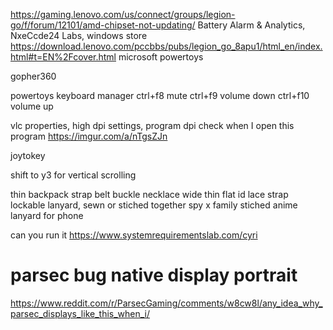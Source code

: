 https://gaming.lenovo.com/us/connect/groups/legion-go/f/forum/12101/amd-chipset-not-updating/
Battery Alarm & Analytics, NxeCcde24 Labs, windows store
https://download.lenovo.com/pccbbs/pubs/legion_go_8apu1/html_en/index.html#t=EN%2Fcover.html
microsoft powertoys

gopher360

powertoys
keyboard manager
ctrl+f8 mute
ctrl+f9 volume down
ctrl+f10 volume up

vlc properties, high dpi settings, program dpi check when I open this program
https://imgur.com/a/nTgsZJn

joytokey

shift to y3 for vertical scrolling

thin backpack strap belt buckle
necklace wide thin flat id lace strap lockable lanyard, sewn or stiched together
spy x family stiched anime lanyard for phone

can you run it
https://www.systemrequirementslab.com/cyri

# parsec bug native display portrait
https://www.reddit.com/r/ParsecGaming/comments/w8cw8l/any_idea_why_parsec_displays_like_this_when_i/